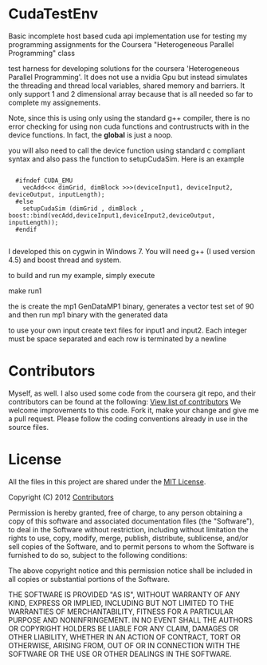 CudaTestEnv
===========

Basic incomplete host based cuda api implementation use for testing my programming assignments for the Coursera "Heterogeneous Parallel Programming" class

test harness for developing solutions for the coursera 'Heterogeneous Parallel Programming'. It does not use a nvidia Gpu but instead simulates the threading and thread local variables, shared memory and barriers. It only support 1 and 2 dimensional array because that is all needed so far to complete my assignements.

Note, since this is using only using the standard g++ compiler, there is no error checking for using non cuda functions and contrustructs with in the device functions. In fact, the __global__ is just a noop.

you will also need to call the device function using standard c compliant syntax and also pass the function to setupCudaSim. Here is an example 

<pre><code>
  #ifndef CUDA_EMU
    vecAdd<<< dimGrid, dimBlock >>>(deviceInput1, deviceInput2, deviceOutput, inputLength);
  #else 
    setupCudaSim (dimGrid , dimBlock , boost::bind(vecAdd,deviceInput1,deviceInput2,deviceOutput, inputLength));
  #endif
 </code></pre>

I developed this on cygwin in Windows 7. You will need g++  (I used version 4.5) and boost thread and system.


to build and run my example, simply execute 

make run1

the is create the mp1 GenDataMP1 binary, generates a vector test set of 90 and then run mp1 binary with the generated data



to use your own input create text files for input1 and input2. Each integer must be space separated and each row is terminated by a newline

Contributors 
============

Myself, as well. I also used some code from the coursera git repo, and their contributors can be found at the following: 
[View list of contributors](https://github.com/ashwin/coursera-heterogeneous/contributors)
We welcome improvements to this code. Fork it, make your change and give me a pull request. Please follow the coding conventions already in use in the source files.


License
=======

All the files in this project are shared under the [MIT License](http://opensource.org/licenses/mit-license.php).

Copyright (C) 2012 [Contributors](https://github.com/ashwin/coursera-heterogeneous/contributors)

Permission is hereby granted, free of charge, to any person obtaining a copy of this software and associated documentation files (the "Software"), to deal in the Software without restriction, including without limitation the rights to use, copy, modify, merge, publish, distribute, sublicense, and/or sell copies of the Software, and to permit persons to whom the Software is furnished to do so, subject to the following conditions:

The above copyright notice and this permission notice shall be included in all copies or substantial portions of the Software.

THE SOFTWARE IS PROVIDED "AS IS", WITHOUT WARRANTY OF ANY KIND, EXPRESS OR IMPLIED, INCLUDING BUT NOT LIMITED TO THE WARRANTIES OF MERCHANTABILITY, FITNESS FOR A PARTICULAR PURPOSE AND NONINFRINGEMENT. IN NO EVENT SHALL THE AUTHORS OR COPYRIGHT HOLDERS BE LIABLE FOR ANY CLAIM, DAMAGES OR OTHER LIABILITY, WHETHER IN AN ACTION OF CONTRACT, TORT OR OTHERWISE, ARISING FROM, OUT OF OR IN CONNECTION WITH THE SOFTWARE OR THE USE OR OTHER DEALINGS IN THE SOFTWARE.
